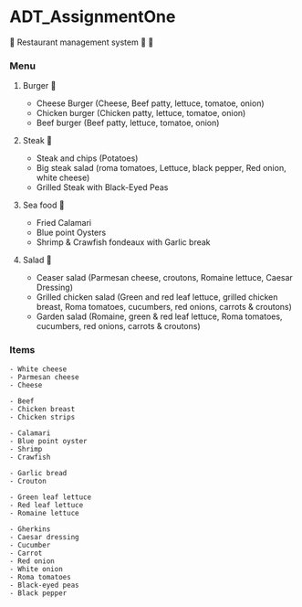 # ADT_AssignmentOne
 :stew: Restaurant management system :pizza: :fries:

### **Menu**
1. Burger :hamburger:
    - Cheese Burger (Cheese, Beef patty, lettuce, tomatoe, onion)
    - Chicken burger (Chicken patty, lettuce, tomatoe, onion)
    - Beef burger (Beef patty, lettuce, tomatoe, onion)
			
2. Steak :meat_on_bone:
    - Steak and chips (Potatoes)
    - Big steak salad (roma tomatoes, Lettuce, black pepper, Red onion, white cheese)
    - Grilled Steak with Black-Eyed Peas

3. Sea food :fried_shrimp:
    - Fried Calamari
    - Blue point Oysters
    - Shrimp & Crawfish fondeaux with Garlic break
			
4. Salad :strawberry:
    - Ceaser salad (Parmesan cheese, croutons, Romaine lettuce, Caesar Dressing)
    - Grilled chicken salad (Green and red leaf lettuce, grilled chicken breast, Roma tomatoes, cucumbers, red onions, carrots & croutons)
    - Garden salad (Romaine, green & red leaf lettuce, Roma tomatoes, cucumbers, red onions, carrots & croutons)


### **Items**
    - White cheese 
    - Parmesan cheese
    - Cheese

    - Beef
    - Chicken breast
    - Chicken strips

    - Calamari
    - Blue point oyster
    - Shrimp
    - Crawfish

    - Garlic bread
    - Crouton

    - Green leaf lettuce
    - Red leaf lettuce
    - Romaine lettuce

    - Gherkins
    - Caesar dressing
    - Cucumber
    - Carrot
    - Red onion
    - White onion
    - Roma tomatoes
    - Black-eyed peas
    - Black pepper
